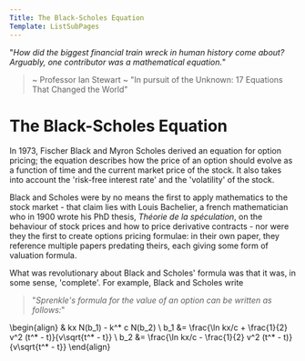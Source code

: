 ```yaml
---
Title: The Black-Scholes Equation
Template: ListSubPages
---
```


"*How did the biggest financial train wreck in human history come about?*  
*Arguably, one contributor was a mathematical equation.*"  
> ~ Professor Ian Stewart ~ "In pursuit of the Unknown: 17 Equations That Changed the World"
     
# The Black-Scholes Equation

In 1973, Fischer Black and Myron Scholes derived an equation for option pricing; the equation describes how the price of an option should evolve as a function of time and the current market price of the stock. It also takes into account the 'risk-free interest rate' and the 'volatility' of the stock.

Black and Scholes were by no means the first to apply mathematics to the stock market - that claim lies with Louis Bachelier, a french mathematician who in 1900 wrote his PhD thesis, *Théorie de la spéculation*, on the behaviour of stock prices and how to price derivative contracts - nor were they the first to create options pricing formulae: in their own paper, they reference multiple papers predating theirs, each giving some form of valuation formula.

What was revolutionary about Black and Scholes' formula was that it was, in some sense, 'complete'. For example, Black and Scholes write
> "*Sprenkle's formula for the value of an option can be written as follows:*"
 
\begin{align}
& kx N(b_1) - k^* c N(b_2) \\
b_1 &= \frac{\ln kx/c + \frac{1}{2} v^2 (t^* - t)}{v\sqrt{t^* - t}} \\
b_2 &= \frac{\ln kx/c - \frac{1}{2} v^2 (t^* - t)}{v\sqrt{t^* - t}}
\end{align}
